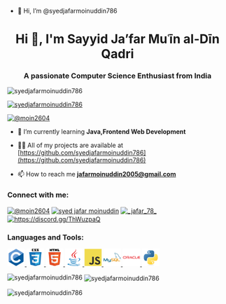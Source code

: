- 👋 Hi, I’m @syedjafarmoinuddin786
<h1 align="center">Hi 👋, I'm Sayyid Ja’far Muʿīn al-Dīn Qadri</h1>
<h3 align="center">A passionate Computer Science Enthusiast from India</h3>

<p align="left"> <img src="https://komarev.com/ghpvc/?username=syedjafarmoinuddin786&label=Profile%20views&color=0e75b6&style=flat" alt="syedjafarmoinuddin786" /> </p>

<p align="left"> <a href="https://github.com/ryo-ma/github-profile-trophy"><img src="https://github-profile-trophy.vercel.app/?username=syedjafarmoinuddin786" alt="syedjafarmoinuddin786" /></a> </p>

<p align="left"> <a href="https://twitter.com/@moin2604" target="blank"><img src="https://img.shields.io/twitter/follow/@moin2604?logo=twitter&style=for-the-badge" alt="@moin2604" /></a> </p>

- 🌱 I’m currently learning **Java,Frontend Web Development**

- 👨‍💻 All of my projects are available at [https://github.com/syedjafarmoinuddin786](https://github.com/syedjafarmoinuddin786)

- 📫 How to reach me **jafarmoinuddin2005@gmail.com**

<h3 align="left">Connect with me:</h3>
<p align="left">
<a href="https://twitter.com/@moin2604" target="blank"><img align="center" src="https://raw.githubusercontent.com/rahuldkjain/github-profile-readme-generator/master/src/images/icons/Social/twitter.svg" alt="@moin2604" height="30" width="40" /></a>
<a href="https://linkedin.com/in/syed jafar moinuddin" target="blank"><img align="center" src="https://raw.githubusercontent.com/rahuldkjain/github-profile-readme-generator/master/src/images/icons/Social/linked-in-alt.svg" alt="syed jafar moinuddin" height="30" width="40" /></a>
<a href="https://instagram.com/_jafar_78_" target="blank"><img align="center" src="https://raw.githubusercontent.com/rahuldkjain/github-profile-readme-generator/master/src/images/icons/Social/instagram.svg" alt="_jafar_78_" height="30" width="40" /></a>
<a href="https://discord.gg/https://discord.gg/ThWuzpaQ" target="blank"><img align="center" src="https://raw.githubusercontent.com/rahuldkjain/github-profile-readme-generator/master/src/images/icons/Social/discord.svg" alt="https://discord.gg/ThWuzpaQ" height="30" width="40" /></a>
</p>

<h3 align="left">Languages and Tools:</h3>
<p align="left"> <a href="https://www.cprogramming.com/" target="_blank" rel="noreferrer"> <img src="https://raw.githubusercontent.com/devicons/devicon/master/icons/c/c-original.svg" alt="c" width="40" height="40"/> </a> <a href="https://www.w3schools.com/css/" target="_blank" rel="noreferrer"> <img src="https://raw.githubusercontent.com/devicons/devicon/master/icons/css3/css3-original-wordmark.svg" alt="css3" width="40" height="40"/> </a> <a href="https://www.w3.org/html/" target="_blank" rel="noreferrer"> <img src="https://raw.githubusercontent.com/devicons/devicon/master/icons/html5/html5-original-wordmark.svg" alt="html5" width="40" height="40"/> </a> <a href="https://www.java.com" target="_blank" rel="noreferrer"> <img src="https://raw.githubusercontent.com/devicons/devicon/master/icons/java/java-original.svg" alt="java" width="40" height="40"/> </a> <a href="https://developer.mozilla.org/en-US/docs/Web/JavaScript" target="_blank" rel="noreferrer"> <img src="https://raw.githubusercontent.com/devicons/devicon/master/icons/javascript/javascript-original.svg" alt="javascript" width="40" height="40"/> </a> <a href="https://www.mysql.com/" target="_blank" rel="noreferrer"> <img src="https://raw.githubusercontent.com/devicons/devicon/master/icons/mysql/mysql-original-wordmark.svg" alt="mysql" width="40" height="40"/> </a> <a href="https://www.oracle.com/" target="_blank" rel="noreferrer"> <img src="https://raw.githubusercontent.com/devicons/devicon/master/icons/oracle/oracle-original.svg" alt="oracle" width="40" height="40"/> </a> <a href="https://www.python.org" target="_blank" rel="noreferrer"> <img src="https://raw.githubusercontent.com/devicons/devicon/master/icons/python/python-original.svg" alt="python" width="40" height="40"/> </a> </p>

<p><img align="left" src="https://github-readme-stats.vercel.app/api/top-langs?username=syedjafarmoinuddin786&show_icons=true&locale=en&layout=compact" alt="syedjafarmoinuddin786" /></p>

<p>&nbsp;<img align="center" src="https://github-readme-stats.vercel.app/api?username=syedjafarmoinuddin786&show_icons=true&locale=en" alt="syedjafarmoinuddin786" /></p>

<p><img align="center" src="https://github-readme-streak-stats.herokuapp.com/?user=syedjafarmoinuddin786&" alt="syedjafarmoinuddin786" /></p>


<!---
syedjafarmoinuddin786/syedjafarmoinuddin786 is a ✨ special ✨ repository because its `README.md` (this file) appears on your GitHub profile.
You can click the Preview link to take a look at your changes.
--->

